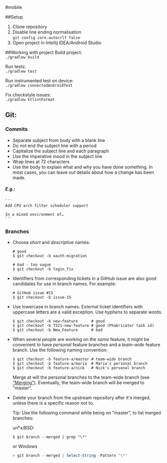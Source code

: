 #mobile

##Setup
 1. Clone repository
 2. Disable line ending normalisation  
  ```git config core.autocrlf false```
 3. Open project in Intellij IDEA/Android Studio

##Working with project
Build project:  
```./gradlew build```

Run tests:  
```./gradlew test```

Run instrumented test on device:  
```./gradlew connectedAndroidTest```

Fix checkstyle issues:  
```./gradlew ktlintFormat```

## Git:
### Commits
* Separate subject from body with a blank line
* Do not end the subject line with a period
* Capitalize the subject line and each paragraph
* Use the imperative mood in the subject line
* Wrap lines at 72 characters
* Use the body to explain what and why you have done something. In most cases, you can leave out details about how a change has been made.  

##### E.g.:
    ```
    Add CPU arch filter scheduler support
    
    In a mixed environment of…
    ```
### Branches
* Choose *short* and *descriptive* names:

  ```shell
  # good
  $ git checkout -b oauth-migration

  # bad - too vague
  $ git checkout -b login_fix
  ```

* Identifiers from corresponding tickets in a GitHub
  issue are also good candidates for use in branch names. For example:

  ```shell
  # GitHub issue #15
  $ git checkout -b issue-15
  ```

* Use lowercase in branch names. External ticket identifiers with uppercase
  letters are a valid exception. Use *hyphens* to separate words.

  ```shell
  $ git checkout -b new-feature      # good
  $ git checkout -b T321-new-feature # good (Phabricator task id)
  $ git checkout -b New_Feature      # bad
  ```

* When several people are working on the *same* feature, it might be convenient
  to have *personal* feature branches and a *team-wide* feature branch.
  Use the following naming convention:

  ```shell
  $ git checkout -b feature-a/master # team-wide branch
  $ git checkout -b feature-a/maria  # Maria's personal branch
  $ git checkout -b feature-a/nick   # Nick's personal branch
  ```

  Merge at will the personal branches to the team-wide branch (see ["Merging"](#merging)).
  Eventually, the team-wide branch will be merged to "master".

* Delete your branch from the upstream repository after it's merged, unless
  there is a specific reason not to.

  Tip: Use the following command while being on "master", to list merged
  branches:  
  
  un*x/BSD:
  ```shell
  $ git branch --merged | grep "\*"
  ```
  or Windows
  ```powershell
  > git branch --merged | Select-String -Pattern "\*" 
  ```

